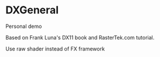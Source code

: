 # DXGeneral
Personal demo

Based on Frank Luna's DX11 book and RasterTek.com tutorial.

Use raw shader instead of FX framework
